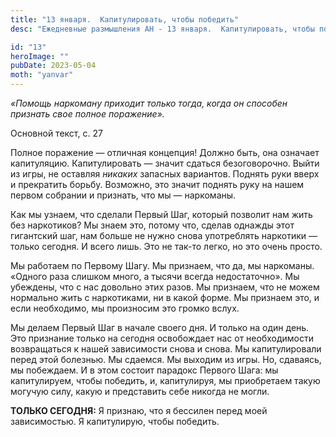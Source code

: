 ```yaml
---
title: "13 января.  Капитулировать, чтобы победить"
desc: "Ежедневные размышления АН - 13 января.  Капитулировать, чтобы победить"

id: "13"
heroImage: ""
pubDate: 2023-05-04
moth: "yanvar"
---
```


_«Помощь наркоману приходит только тогда, когда он способен признать свое
полное поражение»._

Основной текст, с. 27

Полное поражение — отличная концепция! Должно быть, она означает капитуляцию.
Капитулировать — значит сдаться безоговорочно. Выйти из игры, не оставляя
_никаких_ запасных вариантов. Поднять руки вверх и прекратить борьбу.
Возможно, это значит поднять руку на нашем первом собрании и признать, что мы
— наркоманы.

Как мы узнаем, что сделали Первый Шаг, который позволит нам жить без
наркотиков? Мы знаем это, потому что, сделав однажды этот гигантский шаг, нам
больше не нужно снова употреблять наркотики — только сегодня. И всего лишь.
Это не так-то легко, но это очень просто.

Мы работаем по Первому Шагу. Мы признаем, что да, мы наркоманы. «Одного раза
слишком много, а тысячи всегда недостаточно». Мы убеждены, что с нас довольно
этих разов. Мы признаем, что не можем нормально жить с наркотиками, ни в какой
форме. Мы признаем это, и если необходимо, мы произносим это громко вслух.

Мы делаем Первый Шаг в начале своего дня. И только на один день. Это признание
только на сегодня освобождает нас от необходимости возвращаться к нашей
зависимости снова и снова. Мы капитулировали перед этой болезнью. Мы сдаемся.
Мы выходим из игры. Но, сдаваясь, мы побеждаем. И в этом состоит парадокс
Первого Шага: мы капитулируем, чтобы победить, и, капитулируя, мы приобретаем
такую могучую силу, какую и представить себе никогда не могли.

**ТОЛЬКО СЕГОДНЯ:** Я признаю, что я бессилен перед моей зависимостью. Я
капитулирую, чтобы победить.
